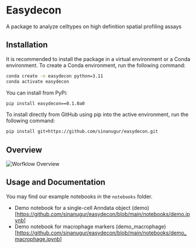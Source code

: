 # Easydecon

A package to analyze celltypes on high definition spatial profiling assays

Installation
------------
It is recommended to install the package in a virtual environment or a Conda environment. To create a Conda environment, run the following command:

```bash
conda create -n easydecon python=3.11
conda activate easydecon
```

You can install from PyPi:

```bash
pip install easydecon==0.1.0a0
```

To install directly from GitHub using pip into the active environment, run the following command:

```bash
pip install git+https://github.com/sinanugur/easydecon.git
```

Overview
--------
<img src="easydecon-overview.png" alt="Worfklow Overview"/>

Usage and Documentation
-----------------------
You may find our example notebooks in the `notebooks` folder.

- Demo notebook for a single-cell Anndata object (demo)[https://github.com/sinanugur/easydecon/blob/main/notebooks/demo.ipynb]
- Demo notebook for macrophage markers (demo_macrophage)[https://github.com/sinanugur/easydecon/blob/main/notebooks/demo_macrophage.ipynb]
